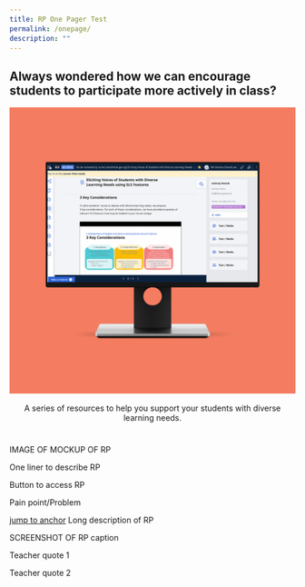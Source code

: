 ```yaml
---
title: RP One Pager Test
permalink: /onepage/
description: ""
---
```

## Always wondered how we can encourage students to participate more actively in class?
![](/images/rp%20testing%20image.png)
<center>A series of resources to help you support your students with diverse learning needs.</center>

<h1 id="anchor"></h1>
IMAGE OF MOCKUP OF RP

One liner to describe RP

Button to access RP

Pain point/Problem

[jump to anchor](#anchor)
Long description of RP

SCREENSHOT OF RP
caption

Teacher quote 1

Teacher quote 2